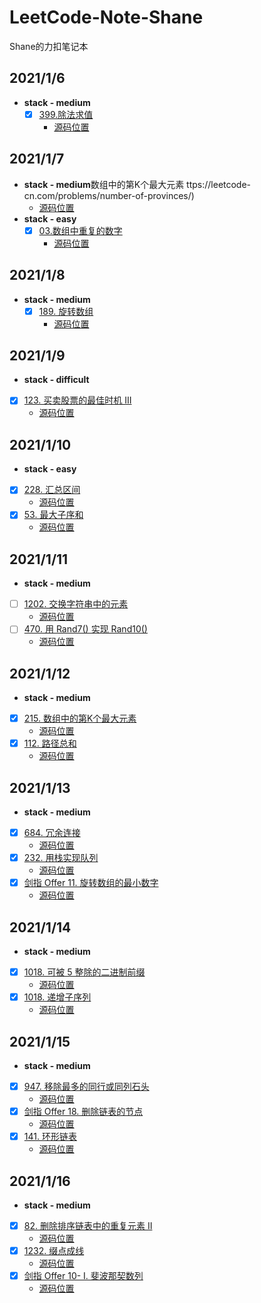 # LeetCode-Note-Shane
Shane的力扣笔记本

## 2021/1/6
- **stack - medium**
   - [x] [399.除法求值](https://leetcode-cn.com/problems/evaluate-division/)
     - [源码位置](src/com/日期归档/l2021年01月06日/除法求值/Solution.java)
## 2021/1/7
- **stack - medium**数组中的第K个最大元素
ttps://leetcode-cn.com/problems/number-of-provinces/)
     - [源码位置](src/com/日期归档/l2021年01月07日/省份数量/Solution.java)
- **stack - easy**
   - [x] [03.数组中重复的数字](https://leetcode-cn.com/problems/shu-zu-zhong-zhong-fu-de-shu-zi-lcof/)
     - [源码位置](src/com/日期归档/l2021年01月07日/数组中重复的数字/Solution.java)
 ## 2021/1/8
 - **stack - medium**
    - [x] [189. 旋转数组](https://leetcode-cn.com/problems/rotate-array/)
      - [源码位置](src/com/日期归档/l2021年01月08日/旋转数组/Solution.java)
## 2021/1/9
- **stack - difficult**
 - [x] [123. 买卖股票的最佳时机 III](https://leetcode-cn.com/problems/best-time-to-buy-and-sell-stock-iii/)
   - [源码位置](src/com/日期归档/l2021年01月09日/买卖股票的最佳时机III/Solution.java)
## 2021/1/10
- **stack - easy**
 - [x] [228. 汇总区间](https://leetcode-cn.com/problems/summary-ranges/)
   - [源码位置](src/com/日期归档/l2021年01月10日/汇总区间/Solution.java)
 - [x] [53. 最大子序和](https://leetcode-cn.com/problems/maximum-subarray/)
   - [源码位置](src/com/日期归档/l2021年01月10日/最大子序和/Solution.java)
## 2021/1/11
- **stack - medium**
 - [ ] [1202. 交换字符串中的元素](https://leetcode-cn.com/problems/smallest-string-with-swaps/)
   - [源码位置](src/com/日期归档/l2021年01月11日/交换字符串中的元素/Solution.java)
  - [ ] [470. 用 Rand7() 实现 Rand10()](https://leetcode-cn.com/problems/implement-rand10-using-rand7/)
    - [源码位置](src/com/日期归档/l2021年01月11日/用Rand7实现Rand10/Solution.java)
## 2021/1/12
- **stack - medium**
 - [x] [215. 数组中的第K个最大元素](https://leetcode-cn.com/problems/kth-largest-element-in-an-array/)
   - [源码位置](src/com/日期归档/l2021年01月12日/数组中的第个最大元素/Solution.java)
 - [x] [112. 路径总和](https://leetcode-cn.com/problems/path-sum/)
   - [源码位置](src/com/日期归档/l2021年01月12日/路经总和/Solution.java)
## 2021/1/13
- **stack - medium**
 - [x] [684. 冗余连接](https://leetcode-cn.com/problems/redundant-connection/)
   - [源码位置](src/com/日期归档/l2021年01月13日/冗余连接/Solution.java)
 - [x] [232. 用栈实现队列](https://leetcode-cn.com/problems/implement-queue-using-stacks/)
   - [源码位置](src/com/日期归档/l2021年01月13日/用栈实现队列/Solution.java)
 - [x] [剑指 Offer 11. 旋转数组的最小数字](https://leetcode-cn.com/problems/xuan-zhuan-shu-zu-de-zui-xiao-shu-zi-lcof/)
   - [源码位置](src/com/日期归档/l2021年01月13日/旋转数组的最小数字/Solution.java) 
## 2021/1/14
- **stack - medium**
 - [x] [1018. 可被 5 整除的二进制前缀](https://leetcode-cn.com/problems/binary-prefix-divisible-by-5/)
   - [源码位置](src/com/日期归档/l2021年01月14日/可被5整除的二进制前缀/Solution.java)
 - [x] [1018. 递增子序列](https://leetcode-cn.com/problems/increasing-subsequences/solution/di-zeng-zi-xu-lie-by-leetcode-solution/)
   - [源码位置](src/com/日期归档/l2021年01月14日/递增子序列/Solution.java) 
## 2021/1/15
- **stack - medium**
 - [x] [947. 移除最多的同行或同列石头](https://leetcode-cn.com/problems/most-stones-removed-with-same-row-or-column/)
   - [源码位置](src/com/日期归档/l2021年01月15日/移除最多的同行或同列石头/Solution.java)
 - [x] [剑指 Offer 18. 删除链表的节点](https://leetcode-cn.com/problems/shan-chu-lian-biao-de-jie-dian-lcof/)
   - [源码位置](src/com/日期归档/l2021年01月15日/删除链表的节点/Solution.java)
 - [x] [141. 环形链表](https://leetcode-cn.com/problems/linked-list-cycle/)
   - [源码位置](src/com/日期归档/l2021年01月15日/环形链表/Solution.java) 
## 2021/1/16
- **stack - medium**
 - [x] [82. 删除排序链表中的重复元素 II](https://leetcode-cn.com/problems/remove-duplicates-from-sorted-list-ii/)
   - [源码位置](src/com/日期归档/l2021年01月16日/删除排序链表中的重复元素II/Solution.java)
 - [x] [1232. 缀点成线](https://leetcode-cn.com/problems/check-if-it-is-a-straight-line/)
   - [源码位置](src/com/日期归档/l2021年01月17日/缀点成线/Solution.java)
 - [x] [剑指 Offer 10- I. 斐波那契数列](https://leetcode-cn.com/problems/fei-bo-na-qi-shu-lie-lcof/)
   - [源码位置](src/com/日期归档/l2021年01月17日/斐波那契数列/Solution.java)
